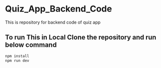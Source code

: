 # Quiz_App_Backend_Code
This is repository for backend code of quiz app
## To run This in Local Clone the repository and run below command
```bash
npm install
npm run dev
```



